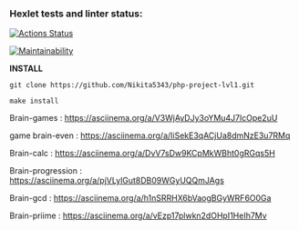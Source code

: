 ### Hexlet tests and linter status:
[![Actions Status](https://github.com/Nikita5343/php-project-lvl1/workflows/hexlet-check/badge.svg)](https://github.com/Nikita5343/php-project-lvl1/actions)

[![Maintainability](https://api.codeclimate.com/v1/badges/a99a88d28ad37a79dbf6/maintainability)](https://codeclimate.com/github/codeclimate/codeclimate/maintainability)

__INSTALL__
```
git clone https://github.com/Nikita5343/php-project-lvl1.git
```
```
make install
```

Brain-games : https://asciinema.org/a/V3WjAyDJy3oYMu4J7lcOpe2uU

game brain-even : https://asciinema.org/a/IiSekE3qACjUa8dmNzE3u7RMq

Brain-calc : https://asciinema.org/a/DvV7sDw9KCpMkWBht0gRGqs5H

Brain-progression : https://asciinema.org/a/pjVLylGut8DB09WGyUQQmJAgs

Brain-gcd : https://asciinema.org/a/h1nSRRHX6bVaogBGyWRF6O0Ga

Brain-priime : https://asciinema.org/a/vEzp17plwkn2dOHpI1HeIh7Mv